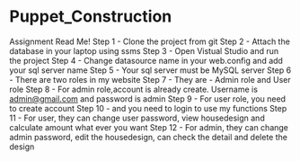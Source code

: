 # Puppet_Construction
Assignment
Read Me!
Step 1 - Clone the project from git
Step 2 - Attach the database in your laptop using ssms
Step 3 - Open Vistual Studio and run the project
Step 4 - Change datasource name in your web.config and add your sql server name
Step 5 - Your sql server must be MySQL server
Step 6 - There are two roles in my website
Step 7 - They are - Admin role and User role
Step 8 - For admin role,account is already create. Username is admin@gmail.com and password is admin
Step 9 - For user role, you need to create account
Step 10 - and you need to login to use my functions
Step 11 - For user, they can change user password, view housedesign and calculate amount what ever you want
Step 12 - For admin, they can change admin password, edit the housedesign, can check the detail and delete the design
